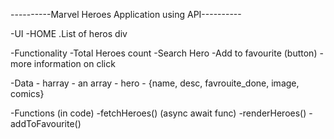----------Marvel Heroes Application using API----------

-UI
    -HOME
        .List of heros div


-Functionality
    -Total Heroes count
    -Search Hero
    -Add to favourite (button)
    -more information on click

-Data
    - harray - an array
    - hero - {name, desc, favrouite_done, image, comics}

-Functions (in code)
    -fetchHeroes()    (async await func)
    -renderHeroes()
    -addToFavourite()
